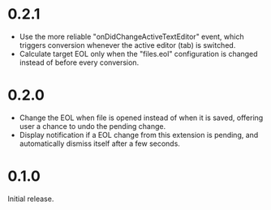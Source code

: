 # 0.2.1

* Use the more reliable "onDidChangeActiveTextEditor" event, which triggers conversion whenever the active editor (tab) is switched.
* Calculate target EOL only when the "files.eol" configuration is changed instead of before every conversion.

# 0.2.0

* Change the EOL when file is opened instead of when it is saved, offering user a chance to undo the pending change.
* Display notification if a EOL change from this extension is pending, and automatically dismiss itself after a few seconds.

# 0.1.0

Initial release.
